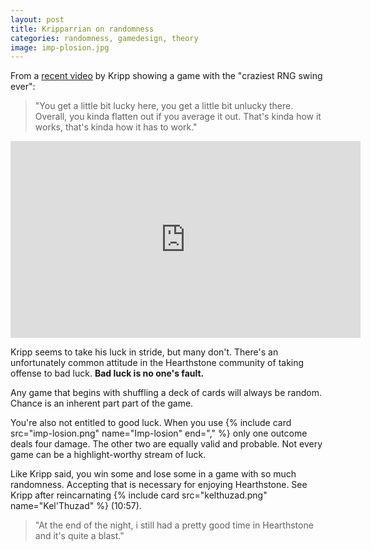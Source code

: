 ```yaml
---
layout: post
title: Kripparrian on randomness
categories: randomness, gamedesign, theory
image: imp-plosion.jpg
---
```


From a [recent video](https://www.youtube.com/watch?v=vpKd6eLIFRs) by Kripp showing a game with the "craziest RNG swing ever":

> "You get a little bit lucky here, you get a little bit unlucky there. Overall, you kinda flatten out if you average it out. That's kinda how it works, that's kinda how it has to work."

<iframe width="560" height="315" src="https://www.youtube.com/embed/vpKd6eLIFRs" frameborder="0" allowfullscreen></iframe>

Kripp seems to take his luck in stride, but many don't. There's an unfortunately common attitude in the Hearthstone community of taking offense to bad luck. **Bad luck is no one's fault.**

Any game that begins with shuffling a deck of cards will always be random. Chance is an inherent part part of the game. 

You're also not entitled to good luck. When you use {% include card src="imp-losion.png" name="Imp-losion" end="," %} only one outcome deals four damage. The other two are equally valid and probable. Not every game can be a highlight-worthy stream of luck. 

Like Kripp said, you win some and lose some in a game with so much randomness. Accepting that is necessary for enjoying Hearthstone. See Kripp after reincarnating {% include card src="kelthuzad.png" name="Kel'Thuzad" %} (10:57).

> "At the end of the night, i still had a pretty good time in Hearthstone and it's quite a blast."